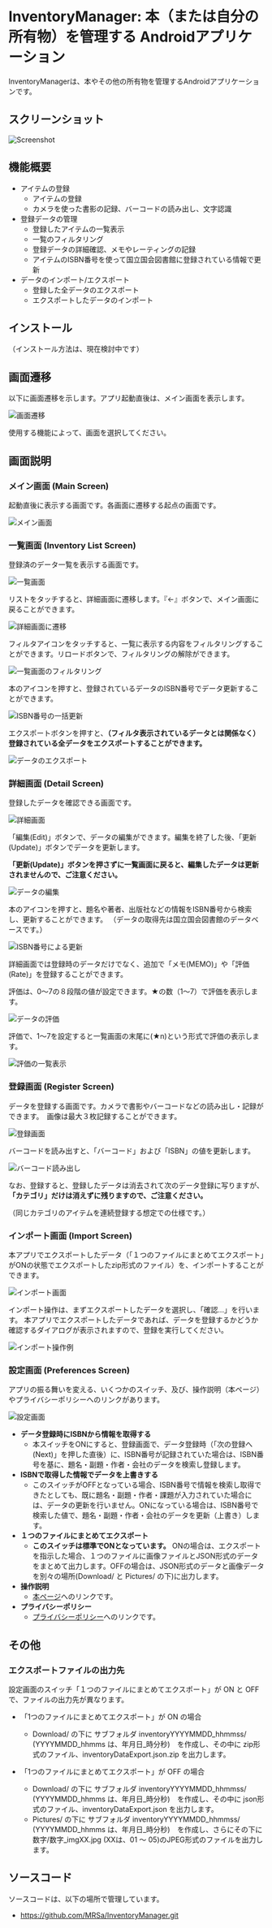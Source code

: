 # InventoryManager: 本（または自分の所有物）を管理する Androidアプリケーション

InventoryManagerは、本やその他の所有物を管理するAndroidアプリケーションです。

## スクリーンショット

![Screenshot](images/screenshots.png "Screenshots")

## 機能概要

* アイテムの登録
    * アイテムの登録
    * カメラを使った書影の記録、バーコードの読み出し、文字認識
* 登録データの管理
    * 登録したアイテムの一覧表示
    * 一覧のフィルタリング
    * 登録データの詳細確認、メモやレーティングの記録
    * アイテムのISBN番号を使って国立国会図書館に登録されている情報で更新
* データのインポート/エクスポート
    * 登録した全データのエクスポート
    * エクスポートしたデータのインポート

## インストール

（インストール方法は、現在検討中です）

## 画面遷移

以下に画面遷移を示します。アプリ起動直後は、メイン画面を表示します。

![画面遷移](images/screen_transition.png "画面遷移")

使用する機能によって、画面を選択してください。

## 画面説明

### メイン画面 (Main Screen)

起動直後に表示する画面です。各画面に遷移する起点の画面です。

![メイン画面](images/main_screen.png "メイン画面")

### 一覧画面 (Inventory List Screen)

登録済のデータ一覧を表示する画面です。

![一覧画面](images/list_screen.png "一覧画面")

リストをタッチすると、詳細画面に遷移します。『←』ボタンで、メイン画面に戻ることができます。

![詳細画面に遷移](images/inventory_list.png "詳細画面に遷移")

フィルタアイコンをタッチすると、一覧に表示する内容をフィルタリングすることができます。リロードボタンで、フィルタリングの解除ができます。

![一覧画面のフィルタリング](images/filter_settings_filter.png "一覧画面のフィルタリング")

本のアイコンを押すと、登録されているデータのISBN番号でデータ更新することができます。

![ISBN番号の一括更新](images/isbn_update.png "ISBN番号の一括更新")

エクスポートボタンを押すと、**（フィルタ表示されているデータとは関係なく）登録されている全データをエクスポートすることができます。**

![データのエクスポート](images/data_exporting.png "データのエクスポート")

### 詳細画面 (Detail Screen)

登録したデータを確認できる画面です。

![詳細画面](images/detail_screen.png "詳細画面")

「編集(Edit)」ボタンで、データの編集ができます。編集を終了した後、「更新(Update)」ボタンでデータを更新します。

**「更新(Update)」ボタンを押さずに一覧画面に戻ると、編集したデータは更新されませんので、ご注意ください。**

![データの編集](images/detail_edit.png "データの編集")

本のアイコンを押すと、題名や著者、出版社などの情報をISBN番号から検索し、更新することができます。
（データの取得先は国立国会図書館のデータベースです。）

![ISBN番号による更新](images/detail_isbn_update.png "ISBN番号による更新")

詳細画面では登録時のデータだけでなく、追加で「メモ(MEMO)」や「評価(Rate)」を登録することができます。

評価は、0～7の８段階の値が設定できます。★の数（1～7）で評価を表示します。

![データの評価](images/rating.png "データの評価")

評価で、1～7を設定すると一覧画面の末尾に(★n)という形式で評価の表示します。

![評価の一覧表示](images/rating1.png "評価の一覧表示")


### 登録画面 (Register Screen)

データを登録する画面です。カメラで書影やバーコードなどの読み出し・記録ができます。　画像は最大３枚記録することができます。

![登録画面](images/register_screen.png "登録画面")

バーコードを読み出すと、「バーコード」および「ISBN」の値を更新します。

![バーコード読み出し](images/read_barcode.png "バーコード読み出し")

なお、登録すると、登録したデータは消去されて次のデータ登録に写りますが、 **「カテゴリ」だけは消えずに残りますので、ご注意ください。**

（同じカテゴリのアイテムを連続登録する想定での仕様です。）

### インポート画面 (Import Screen)

本アプリでエクスポートしたデータ（「１つのファイルにまとめてエクスポート」がONの状態でエクスポートしたzip形式のファイル）を、インポートすることができます。

![インポート画面](images/import_screen.png "インポート画面")

インポート操作は、まずエクスポートしたデータを選択し、「確認...」を行います。
本アプリでエクスポートしたデータであれば、データを登録するかどうか確認するダイアログが表示されますので、登録を実行してください。

![インポート操作例](images/import_data.png "インポート操作例")

### 設定画面 (Preferences Screen)

アプリの振る舞いを変える、いくつかのスイッチ、及び、操作説明（本ページ）やプライバシーポリシーへのリンクがあります。

![設定画面](images/preferences_screen.png "設定画面")

* **データ登録時にISBNから情報を取得する**
  * 本スイッチをONにすると、登録画面で、データ登録時（「次の登録へ(Next)」を押した直後）に、ISBN番号が記録されていた場合は、ISBN番号を基に、題名・副題・作者・会社のデータを検索し登録します。
* **ISBNで取得した情報でデータを上書きする**
  * このスイッチがOFFとなっている場合、ISBN番号で情報を検索し取得できたとしても、既に題名・副題・作者・課題が入力されていた場合には、データの更新を行いません。ONになっている場合は、ISBN番号で検索した値で、題名・副題・作者・会社のデータを更新（上書き）します。
* **１つのファイルにまとめてエクスポート**
  * **このスイッチは標準でONとなっています。** ONの場合は、エクスポートを指示した場合、１つのファイルに画像ファイルとJSON形式のデータをまとめて出力します。OFFの場合は、JSON形式のデータと画像データを別々の場所(Download/ と Pictures/ の下)に出力します。
* **操作説明**
  * [本ページ](https://github.com/MRSa/InventoryManager/blob/master/docs/Readme.md)へのリンクです。
* **プライバシーポリシー**
  * [プライバシーポリシー](https://github.com/MRSa/GokigenOSDN_documents/blob/main/PrivacyPolicy.md)へのリンクです。

## その他

### エクスポートファイルの出力先

設定画面のスイッチ「１つのファイルにまとめてエクスポート」が ON と OFF で、ファイルの出力先が異なります。

* 「1つのファイルにまとめてエクスポート」が ON の場合
  * Download/ の下に サブフォルダ inventoryYYYYMMDD_hhmmss/ (YYYYMMDD_hhmms は、年月日_時分秒)　を作成し、その中に zip形式のファイル、inventoryDataExport.json.zip を出力します。

* 「1つのファイルにまとめてエクスポート」が OFF の場合
  * Download/ の下に サブフォルダ inventoryYYYYMMDD_hhmmss/ (YYYYMMDD_hhmms は、年月日_時分秒)　を作成し、その中に json形式のファイル、inventoryDataExport.json を出力します。
  * Pictures/ の下に サブフォルダ inventoryYYYYMMDD_hhmmss/ (YYYYMMDD_hhmms は、年月日_時分秒)　を作成し、さらにその下に 数字/数字_imgXX.jpg (XXは、01 ～ 05)のJPEG形式のファイルを出力します。

## ソースコード

ソースコードは、以下の場所で管理しています。

* https://github.com/MRSa/InventoryManager.git
